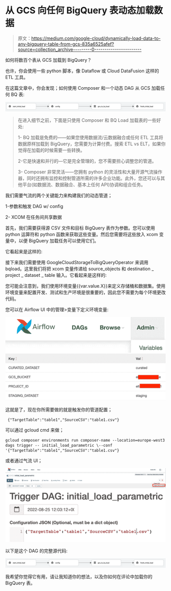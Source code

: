 # 从 GCS 向任何 BigQuery 表动态加载数据

> 原文：<https://medium.com/google-cloud/dynamically-load-data-to-any-bigquery-table-from-gcs-835a6525afef?source=collection_archive---------0----------------------->

如何将数百个表从 GCS 加载到 BigQuery？

也许，你会使用一些 python 脚本，像 Dataflow 或 Cloud DataFusion 这样的 ETL 工具。

在这篇文章中，你会发现；如何使用 Composer 和一个动态 DAG 从 GCS 加载任何 BQ 表:

![](img/4001d51c7afadc6db2bdcbdc81033a4a.png)

> 在进入细节之前，下面是只使用 Composer 和 BQ Load 加载表的一些好处:
> 
> 1- BQ 加载是免费的——如果您使用数据流/云数据融合或任何 ETL 工具将数据原样加载到 BigQuery，您需要为计算付费。搜索 ETL vs ELT，如果你觉得在加载的时候需要一些转换。
> 
> 2-它是快速和并行的—它是完全管理的，您不需要担心调整您的管道。
> 
> 3- Composer 非常灵活——您拥有 python 的灵活性和大量开源气流操作器，同时还拥有监控和控制管道所需的许多企业功能。此外，您还可以与其他平台(如数据流、数据融合、基本上任何 API)协调和组合任务。

我们需要气流的两个关键能力来构建我们的动态管道；

1-参数和触发 DAG w/ config

2- XCOM 在任务间共享数据

首先，我们需要获得源 CSV 文件和目标 BigQuery 表作为参数。您可以使用 python 运算符和 python 函数来获取这些变量。然后您需要将这些放入 xcom 变量中，以便 BigQuery 加载任务可以使用它们。

它看起来是这样的:

接下来我们需要使用 GoogleCloudStorageToBigQueryOperator 来调用 bqload。这里我们将把 xcom 变量传递给 source_objects 和 destination _ project _ dataset _ table 输入。它看起来是这样的:

您可能会注意到，我们使用环境变量{{var.value.X}}来定义存储桶和数据集。使用环境变量来配置开发、测试和生产环境是很重要的，因此您不需要为每个环境更改代码。

您可以在 Airflow UI 中的管理>变量下定义环境变量:

![](img/679cc87ab6ad1c980fda89b6205e28ac.png)![](img/591d06c5feff3ca7b57ca55c5cbe0a10.png)

这就是了，现在你所需要做的就是触发你的管道配置；

```
 {"TargetTable":"table1","SourceCSV":"table1.csv"}
```

可以通过 gcloud cmd 来做；

```
gcloud composer environments run composer-name --location=europe-west3 dags trigger -- initial_load_parametric \--conf '{"TargetTable":"table1","SourceCSV":"table1.csv"}
```

或者通过气流 UI；

![](img/5e9820dd723bd33773f4a55ea8565058.png)![](img/f69fbcb2f82c8dc605ce69edccdd1937.png)

以下是这个 DAG 的完整源代码:

![](img/4001d51c7afadc6db2bdcbdc81033a4a.png)

我希望你觉得它有用，请让我知道你的想法，以及你如何在评论中加载你的 BigQuery 表。